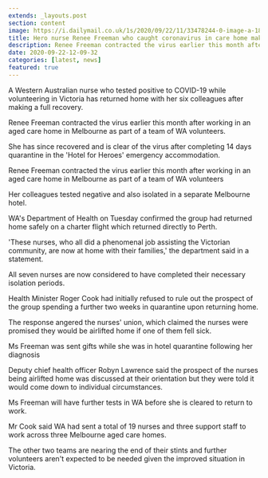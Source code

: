 ```yaml
---
extends: _layouts.post
section: content
image: https://i.dailymail.co.uk/1s/2020/09/22/11/33478244-0-image-a-18_1600772280082.jpg 
title: Hero nurse Renee Freeman who caught coronavirus in care home makes full recovery 
description: Renee Freeman contracted the virus earlier this month after working in an aged care home in Melbourne as part of a team of WA volunteers. 
date: 2020-09-22-12-09-32 
categories: [latest, news] 
featured: true 
--- 
```

A Western Australian nurse who tested positive to COVID-19 while volunteering in Victoria has returned home with her six colleagues after making a full recovery.

Renee Freeman contracted the virus earlier this month after working in an aged care home in Melbourne as part of a team of WA volunteers.

She has since recovered and is clear of the virus after completing 14 days quarantine in the 'Hotel for Heroes' emergency accommodation.

Renee Freeman contracted the virus earlier this month after working in an aged care home in Melbourne as part of a team of WA volunteers

Her colleagues tested negative and also isolated in a separate Melbourne hotel.

WA's Department of Health on Tuesday confirmed the group had returned home safely on a charter flight which returned directly to Perth.

'These nurses, who all did a phenomenal job assisting the Victorian community, are now at home with their families,' the department said in a statement.

All seven nurses are now considered to have completed their necessary isolation periods.

Health Minister Roger Cook had initially refused to rule out the prospect of the group spending a further two weeks in quarantine upon returning home.

The response angered the nurses' union, which claimed the nurses were promised they would be airlifted home if one of them fell sick.

Ms Freeman was sent gifts while she was in hotel quarantine following her diagnosis

Deputy chief health officer Robyn Lawrence said the prospect of the nurses being airlifted home was discussed at their orientation but they were told it would come down to individual circumstances.

Ms Freeman will have further tests in WA before she is cleared to return to work.

Mr Cook said WA had sent a total of 19 nurses and three support staff to work across three Melbourne aged care homes.

The other two teams are nearing the end of their stints and further volunteers aren't expected to be needed given the improved situation in Victoria.

